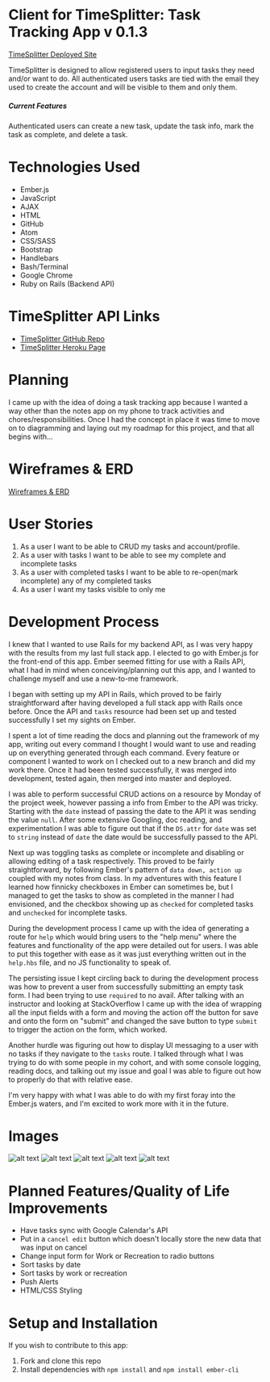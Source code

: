 # Client for TimeSplitter: Task Tracking App v 0.1.3

[TimeSplitter Deployed Site](https://patoday.github.io/timesplitter-ember-client/)

TimeSplitter is designed to allow registered users to input tasks they need and/or want to do. All authenticated users tasks are tied with the email they used to create the account and will be visible to them and only them.

##### Current Features

Authenticated users can create a new task, update the task info, mark the task as complete, and delete a task.

# Technologies Used

  * Ember.js
  * JavaScript
  * AJAX
  * HTML
  * GitHub
  * Atom
  * CSS/SASS
  * Bootstrap
  * Handlebars
  * Bash/Terminal
  * Google Chrome
  * Ruby on Rails (Backend API)

# TimeSplitter API Links

  * [TimeSplitter GitHub Repo](https://github.com/PatODay/timesplitter-api)
  * [TimeSplitter Heroku Page](https://dry-hollows-29032.herokuapp.com/)

# Planning

I came up with the idea of doing a task tracking app because I wanted a way other than the notes app on my phone to track activities and chores/responsibilities. Once I had the concept in place it was time to move on to diagramming and laying out my roadmap for this project, and that all begins with...

<!-- I wanted to challenge myself on this project so I elected to use Ember for my front-end.  -->

# Wireframes & ERD

[Wireframes & ERD](https://i.imgur.com/KCWxGXA.jpg)

# User Stories

1. As a user I want to be able to CRUD my tasks and account/profile.
2. As a user with tasks I want to be able to see my complete and incomplete tasks
3. As a user with completed tasks I want to be able to re-open(mark incomplete) any of my completed tasks
4. As a user I want my tasks visible to only me

# Development Process

I knew that I wanted to use Rails for my backend API, as I was very happy with the results from my last full stack app. I elected to go with Ember.js for the front-end of this app. Ember seemed fitting for use with a Rails API, what I had in mind when conceiving/planning out this app, and I wanted to challenge myself and use a new-to-me framework.

I began with setting up my API in Rails, which proved to be fairly straightforward after having developed a full stack app with Rails once before. Once the API and `tasks` resource had been set up and tested successfully I set my sights on Ember.

I spent a lot of time reading the docs and planning out the framework of my app, writing out every command I thought I would want to use and reading up on everything generated through each command. Every feature or component I wanted to work on I checked out to a new branch and did my work there. Once it had been tested successfully, it was merged into development, tested again, then merged into master and deployed.

I was able to perform successful CRUD actions on a resource by Monday of the project week, however passing a info from Ember to the API was tricky. Starting with the `date` instead of passing the date to the API it was sending the value `null`. After some extensive Googling, doc reading, and experimentation I was able to figure out that if the `DS.attr` for `date` was set to `string` instead of `date` the date would be successfully passed to the API.

Next up was toggling tasks as complete or incomplete and disabling or allowing editing of a task respectively. This proved to be fairly straightforward, by following Ember's pattern of `data down, action up` coupled with my notes from class. In my adventures with this feature I learned how finnicky checkboxes in Ember can sometimes be, but I managed to get the tasks to show as completed in the manner I had envisioned, and the checkbox showing up as `checked` for completed tasks and `unchecked` for incomplete tasks.

During the development process I came up with the idea of generating a route for `help` which would bring users to the "help menu" where the features and functionality of the app were detailed out for users. I was able to put this together with ease as it was just everything written out in the `help.hbs` file, and no JS functionality to speak of.

The persisting issue I kept circling back to during the development process was how to prevent a user from successfully submitting an empty task form. I had been trying to use `required` to no avail. After talking with an instructor and looking at StackOverflow I came up with the idea of wrapping all the input fields with a form and moving the action off the button for save and onto the form on "submit" and changed the save button to type `submit` to trigger the action on the form, which worked.

Another hurdle was figuring out how to display UI messaging to a user with no tasks if they navigate to the `tasks` route. I talked through what I was trying to do with some people in my cohort, and with some console logging, reading docs, and talking out my issue and goal I was able to figure out how to properly do that with relative ease.

I'm very happy with what I was able to do with my first foray into the Ember.js waters, and I'm excited to work more with it in the future.

# Images

![alt text](https://i.imgur.com/th7WSdv.png)
![alt text](https://i.imgur.com/YXAlkYG.png)
![alt text](https://i.imgur.com/wWnkhst.jpg)
![alt text](https://i.imgur.com/88VaeH0.jpg)
![alt text](https://i.imgur.com/oRhJlxp.jpg)

# Planned Features/Quality of Life Improvements

  * Have tasks sync with Google Calendar's API
  * Put in a `cancel edit` button which doesn't locally store the new data that was input on cancel
  * Change input form for Work or Recreation to radio buttons
  * Sort tasks by date
  * Sort tasks by work or recreation
  * Push Alerts
  * HTML/CSS Styling

# Setup and Installation

If you wish to contribute to this app:
1. Fork and clone this repo
2. Install dependencies with `npm install` and `npm install ember-cli`
